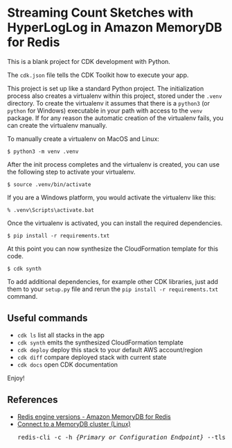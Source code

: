 
# Streaming Count Sketches with HyperLogLog in Amazon MemoryDB for Redis

This is a blank project for CDK development with Python.

The `cdk.json` file tells the CDK Toolkit how to execute your app.

This project is set up like a standard Python project.  The initialization
process also creates a virtualenv within this project, stored under the `.venv`
directory.  To create the virtualenv it assumes that there is a `python3`
(or `python` for Windows) executable in your path with access to the `venv`
package. If for any reason the automatic creation of the virtualenv fails,
you can create the virtualenv manually.

To manually create a virtualenv on MacOS and Linux:

```
$ python3 -m venv .venv
```

After the init process completes and the virtualenv is created, you can use the following
step to activate your virtualenv.

```
$ source .venv/bin/activate
```

If you are a Windows platform, you would activate the virtualenv like this:

```
% .venv\Scripts\activate.bat
```

Once the virtualenv is activated, you can install the required dependencies.

```
$ pip install -r requirements.txt
```

At this point you can now synthesize the CloudFormation template for this code.

```
$ cdk synth
```

To add additional dependencies, for example other CDK libraries, just add
them to your `setup.py` file and rerun the `pip install -r requirements.txt`
command.

## Useful commands

 * `cdk ls`          list all stacks in the app
 * `cdk synth`       emits the synthesized CloudFormation template
 * `cdk deploy`      deploy this stack to your default AWS account/region
 * `cdk diff`        compare deployed stack with current state
 * `cdk docs`        open CDK documentation

Enjoy!

## References

 * [Redis engine versions - Amazon MemoryDB for Redis](https://docs.aws.amazon.com/memorydb/latest/devguide/engine-versions.html)
 * [Connect to a MemoryDB cluster (Linux)](https://docs.aws.amazon.com/memorydb/latest/devguide/getting-startedclusters.connecttonode.html#getting-startedclusters.connecttonode.redis.linux)
   <pre>
   redis-cli -c -h <i>{Primary or Configuration Endpoint}</i> --tls -p 6379 --user <i>{user_name}</i> -a <i>{password}</i>
   </pre>
